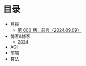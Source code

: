 
# 目录


- 月报
	- [第 000 期：前言（2024.09.09）](/post/b0326378fa825be5bddb8fd01964d725.html)
- 博客&博客
	- [2024](/post/6087803239715405b9f9912ffb5007ab.html)
- AGI
- 前端
- 算法